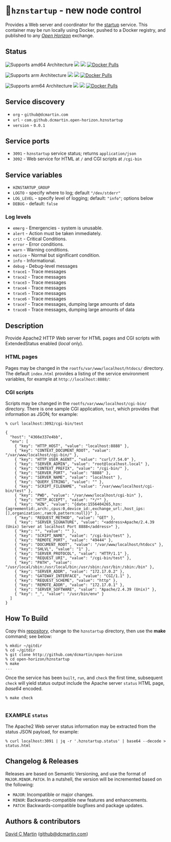 # &#127973;`hznstartup` - new node control

Provides a Web server and coordinator for the [startup](../startup/README.md) service.  This container may be run locally using Docker, pushed to a Docker registry, and published to any [_Open Horizon_][open-horizon] exchange.

## Status

![Supports amd64 Architecture][amd64-shield]
[![](https://images.microbadger.com/badges/image/dcmartin/amd64_com.github.dcmartin.open-horizon.hznstartup.svg)](https://microbadger.com/images/dcmartin/amd64_com.github.dcmartin.open-horizon.hznstartup "Get your own image badge on microbadger.com")
[![](https://images.microbadger.com/badges/version/dcmartin/amd64_com.github.dcmartin.open-horizon.hznstartup.svg)](https://microbadger.com/images/dcmartin/amd64_com.github.dcmartin.open-horizon.hznstartup "Get your own version badge on microbadger.com")
[![Docker Pulls][pulls-amd64]][docker-amd64]

[docker-amd64]: https://hub.docker.com/r/dcmartin/amd64_com.github.dcmartin.open-horizon.hznstartup
[pulls-amd64]: https://img.shields.io/docker/pulls/dcmartin/amd64_com.github.dcmartin.open-horizon.hznstartup.svg

![Supports arm Architecture][arm-shield]
[![](https://images.microbadger.com/badges/image/dcmartin/arm_com.github.dcmartin.open-horizon.hznstartup.svg)](https://microbadger.com/images/dcmartin/arm_com.github.dcmartin.open-horizon.hznstartup "Get your own image badge on microbadger.com")
[![](https://images.microbadger.com/badges/version/dcmartin/arm_com.github.dcmartin.open-horizon.hznstartup.svg)](https://microbadger.com/images/dcmartin/arm_com.github.dcmartin.open-horizon.hznstartup "Get your own version badge on microbadger.com")
[![Docker Pulls][pulls-arm]][docker-arm]

[docker-arm]: https://hub.docker.com/r/dcmartin/arm_com.github.dcmartin.open-horizon.hznstartup
[pulls-arm]: https://img.shields.io/docker/pulls/dcmartin/arm_com.github.dcmartin.open-horizon.hznstartup.svg

![Supports arm64 Architecture][arm64-shield]
[![](https://images.microbadger.com/badges/image/dcmartin/arm64_com.github.dcmartin.open-horizon.hznstartup.svg)](https://microbadger.com/images/dcmartin/arm64_com.github.dcmartin.open-horizon.hznstartup "Get your own image badge on microbadger.com")
[![](https://images.microbadger.com/badges/version/dcmartin/arm64_com.github.dcmartin.open-horizon.hznstartup.svg)](https://microbadger.com/images/dcmartin/arm64_com.github.dcmartin.open-horizon.hznstartup "Get your own version badge on microbadger.com")
[![Docker Pulls][pulls-arm64]][docker-arm64]

[docker-arm64]: https://hub.docker.com/r/dcmartin/arm64_com.github.dcmartin.open-horizon.hznstartup
[pulls-arm64]: https://img.shields.io/docker/pulls/dcmartin/arm64_com.github.dcmartin.open-horizon.hznstartup.svg

[arm64-shield]: https://img.shields.io/badge/arm64-yes-green.svg
[amd64-shield]: https://img.shields.io/badge/amd64-yes-green.svg
[arm-shield]: https://img.shields.io/badge/arm-yes-green.svg

## Service discovery
+ `org` - `github@dcmartin.com`
+ `url` - `com.github.dcmartin.open-horizon.hznstartup`
+ `version` - `0.0.1`

## Service ports
+ `3091` - `hznstartup` service status; returns `application/json`
+ `3092` - Web service for HTML at `/` and CGI scripts at `/cgi-bin`

## Service variables

+ `HZNSTARTUP_GROUP`
+ `LOGTO` - specify where to log; default `"/dev/stderr"`
+ `LOG_LEVEL` - specify level of logging; default: `"info"`; options below
+ `DEBUG` - default: `false`

### Log levels

+ `emerg` - Emergencies - system is unusable.   
+ `alert` - Action must be taken immediately.   
+ `crit` - Critical Conditions.    
+ `error` - Error conditions.   
+ `warn` - Warning conditions.  
+ `notice` - Normal but significant condition.   
+ `info` - Informational.  
+ `debug` - Debug-level messages    
+ `trace1` - Trace messages  
+ `trace2` - Trace messages  
+ `trace3` - Trace messages  
+ `trace4` - Trace messages  
+ `trace5` - Trace messages  
+ `trace6` - Trace messages  
+ `trace7` - Trace messages, dumping large amounts of data   
+ `trace8` - Trace messages, dumping large amounts of data

## Description
Provide Apache2 HTTP Web server for HTML pages and CGI scripts with ExtendedStatus enabled (*local* only).

### HTML pages
Pages may be changed in the `rootfs/var/www/localhost/htdocs/` directory.  The default `index.html` provides a listing of the service environment variables, for example at `http://localhost:8888/`:

### CGI scripts
Scripts may be changed in the `rootfs/var/www/localhost/cgi-bin/` directory.  There is one sample CGI application, `test`, which provides that information as JSON; for example:

```
% curl localhost:3092/cgi-bin/test
```

```
{
  "host": "4366e337e4bb",
  "env": [
    { "key": "HTTP_HOST", "value": "localhost:8888" },
    { "key": "CONTEXT_DOCUMENT_ROOT", "value": "/var/www/localhost/cgi-bin/" },
    { "key": "HTTP_USER_AGENT", "value": "curl/7.54.0" },
    { "key": "SERVER_ADMIN", "value": "root@localhost.local" },
    { "key": "CONTEXT_PREFIX", "value": "/cgi-bin/" },
    { "key": "SERVER_PORT", "value": "8888" },
    { "key": "SERVER_NAME", "value": "localhost" },
    { "key": "QUERY_STRING", "value": "" },
    { "key": "SCRIPT_FILENAME", "value": "/var/www/localhost/cgi-bin/test" },
    { "key": "PWD", "value": "/var/www/localhost/cgi-bin" },
    { "key": "HTTP_ACCEPT", "value": "*/*" },
    { "key": "HZN", "value": "{date:1556404265,hzn:{agreementid:,arch:,cpus:0,device_id:,exchange_url:,host_ips:[],organization:,ram:0,pattern:null}}" },
    { "key": "REQUEST_METHOD", "value": "GET" },
    { "key": "SERVER_SIGNATURE", "value": "<address>Apache/2.4.39 (Unix) Server at localhost Port 8888</address>" },
    { "key": "", "value": "" },
    { "key": "SCRIPT_NAME", "value": "/cgi-bin/test" },
    { "key": "REMOTE_PORT", "value": "49444" },
    { "key": "DOCUMENT_ROOT", "value": "/var/www/localhost/htdocs" },
    { "key": "SHLVL", "value": "1" },
    { "key": "SERVER_PROTOCOL", "value": "HTTP/1.1" },
    { "key": "REQUEST_URI", "value": "/cgi-bin/test" },
    { "key": "PATH", "value": "/usr/local/sbin:/usr/local/bin:/usr/sbin:/usr/bin:/sbin:/bin" },
    { "key": "SERVER_ADDR", "value": "172.17.0.2" },
    { "key": "GATEWAY_INTERFACE", "value": "CGI/1.1" },
    { "key": "REQUEST_SCHEME", "value": "http" },
    { "key": "REMOTE_ADDR", "value": "172.17.0.1" },
    { "key": "SERVER_SOFTWARE", "value": "Apache/2.4.39 (Unix)" },
    { "key": "_", "value": "/usr/bin/env" }
  ]
}
```

## How To Build
Copy this [repository][repository], change to the `hznstartup` directory, then use the **make** command; see below:

```
% mkdir ~/gitdir
% cd ~/gitdir
% git clone http://github.com/dcmartin/open-horizon
% cd open-horizon/hznstartup
% make
...
```

Once the service has been `built`, `run`, and `check` the first time, subsequent `check` will yield status output include the Apache server `status` HTML page, *base64* encoded.

```
% make check
```

```
```

### EXAMPLE `status`
The Apache2 Web server status information may be extracted from the status JSON payload, for example:

```
% curl localhost:3091 | jq -r '.hznstartup.status' | base64 --decode > status.html
```

## Changelog & Releases

Releases are based on Semantic Versioning, and use the format
of ``MAJOR.MINOR.PATCH``. In a nutshell, the version will be incremented
based on the following:

- ``MAJOR``: Incompatible or major changes.
- ``MINOR``: Backwards-compatible new features and enhancements.
- ``PATCH``: Backwards-compatible bugfixes and package updates.

## Authors & contributors

[David C Martin][dcmartin] (github@dcmartin.com)


[dcmartin]: https://github.com/dcmartin
[issue]: https://github.com/dcmartin/open-horizon/issues
[macos-install]: http://pkg.bluehorizon.network/macos
[open-horizon]: http://github.com/open-horizon/
[repository]: https://github.com/dcmartin/open-horizon
[setup]: ../setup/README.md
